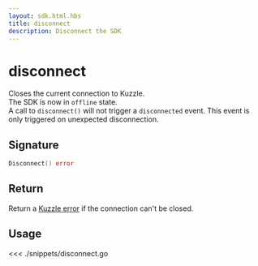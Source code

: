 ```yaml
---
layout: sdk.html.hbs
title: disconnect
description: Disconnect the SDK
---
```


# disconnect

Closes the current connection to Kuzzle.  
The SDK is now in `offline` state.  
A call to `disconnect()` will not trigger a `disconnected` event. This event is only triggered on unexpected disconnection.

## Signature

```go
Disconnect() error
```

## Return

Return a [Kuzzle error](/sdk-reference/go/1/error-handling) if the connection can't be closed.

## Usage

<<< ./snippets/disconnect.go
